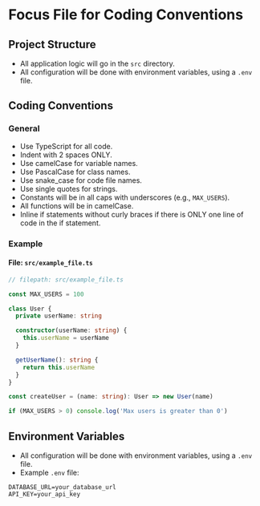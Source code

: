 # Focus File for Coding Conventions

## Project Structure

- All application logic will go in the `src` directory.
- All configuration will be done with environment variables, using a `.env` file.

## Coding Conventions

### General

- Use TypeScript for all code.
- Indent with 2 spaces ONLY.
- Use camelCase for variable names.
- Use PascalCase for class names.
- Use snake_case for code file names.
- Use single quotes for strings.
- Constants will be in all caps with underscores (e.g., `MAX_USERS`).
- All functions will be in camelCase.
- Inline if statements without curly braces if there is ONLY one line of code in the if statement.

### Example

#### File: `src/example_file.ts`

```typescript
// filepath: src/example_file.ts

const MAX_USERS = 100

class User {
  private userName: string

  constructor(userName: string) {
    this.userName = userName
  }

  getUserName(): string {
    return this.userName
  }
}

const createUser = (name: string): User => new User(name)

if (MAX_USERS > 0) console.log('Max users is greater than 0')
```

## Environment Variables

- All configuration will be done with environment variables, using a `.env` file.
- Example `.env` file:

```
DATABASE_URL=your_database_url
API_KEY=your_api_key
```
